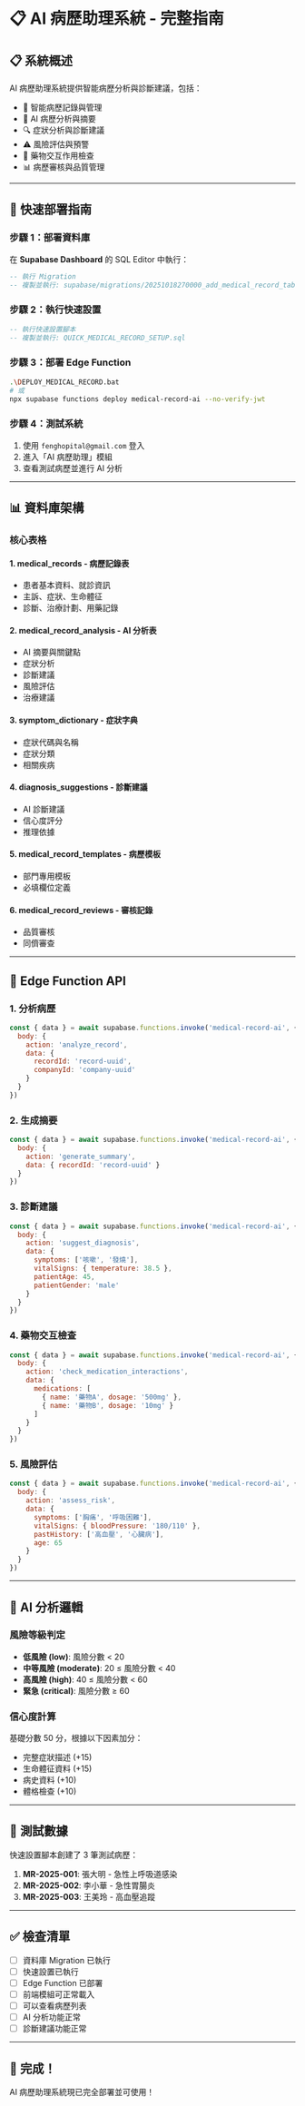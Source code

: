 # 📋 AI 病歷助理系統 - 完整指南

## 📋 系統概述

AI 病歷助理系統提供智能病歷分析與診斷建議，包括：

- 📝 智能病歷記錄與管理
- 🤖 AI 病歷分析與摘要
- 🔍 症狀分析與診斷建議
- ⚠️ 風險評估與預警
- 💊 藥物交互作用檢查
- 📊 病歷審核與品質管理

---

## 🚀 快速部署指南

### 步驟 1：部署資料庫
在 **Supabase Dashboard** 的 SQL Editor 中執行：
```sql
-- 執行 Migration
-- 複製並執行: supabase/migrations/20251018270000_add_medical_record_tables.sql
```

### 步驟 2：執行快速設置
```sql
-- 執行快速設置腳本
-- 複製並執行: QUICK_MEDICAL_RECORD_SETUP.sql
```

### 步驟 3：部署 Edge Function
```bash
.\DEPLOY_MEDICAL_RECORD.bat
# 或
npx supabase functions deploy medical-record-ai --no-verify-jwt
```

### 步驟 4：測試系統
1. 使用 `fenghopital@gmail.com` 登入
2. 進入「AI 病歷助理」模組
3. 查看測試病歷並進行 AI 分析

---

## 📊 資料庫架構

### 核心表格

#### 1. **medical_records** - 病歷記錄表
- 患者基本資料、就診資訊
- 主訴、症狀、生命體征
- 診斷、治療計劃、用藥記錄

#### 2. **medical_record_analysis** - AI 分析表
- AI 摘要與關鍵點
- 症狀分析
- 診斷建議
- 風險評估
- 治療建議

#### 3. **symptom_dictionary** - 症狀字典
- 症狀代碼與名稱
- 症狀分類
- 相關疾病

#### 4. **diagnosis_suggestions** - 診斷建議
- AI 診斷建議
- 信心度評分
- 推理依據

#### 5. **medical_record_templates** - 病歷模板
- 部門專用模板
- 必填欄位定義

#### 6. **medical_record_reviews** - 審核記錄
- 品質審核
- 同儕審查

---

## 🔧 Edge Function API

### 1. 分析病歷
```javascript
const { data } = await supabase.functions.invoke('medical-record-ai', {
  body: {
    action: 'analyze_record',
    data: {
      recordId: 'record-uuid',
      companyId: 'company-uuid'
    }
  }
})
```

### 2. 生成摘要
```javascript
const { data } = await supabase.functions.invoke('medical-record-ai', {
  body: {
    action: 'generate_summary',
    data: { recordId: 'record-uuid' }
  }
})
```

### 3. 診斷建議
```javascript
const { data } = await supabase.functions.invoke('medical-record-ai', {
  body: {
    action: 'suggest_diagnosis',
    data: {
      symptoms: ['咳嗽', '發燒'],
      vitalSigns: { temperature: 38.5 },
      patientAge: 45,
      patientGender: 'male'
    }
  }
})
```

### 4. 藥物交互檢查
```javascript
const { data } = await supabase.functions.invoke('medical-record-ai', {
  body: {
    action: 'check_medication_interactions',
    data: {
      medications: [
        { name: '藥物A', dosage: '500mg' },
        { name: '藥物B', dosage: '10mg' }
      ]
    }
  }
})
```

### 5. 風險評估
```javascript
const { data } = await supabase.functions.invoke('medical-record-ai', {
  body: {
    action: 'assess_risk',
    data: {
      symptoms: ['胸痛', '呼吸困難'],
      vitalSigns: { bloodPressure: '180/110' },
      pastHistory: ['高血壓', '心臟病'],
      age: 65
    }
  }
})
```

---

## 🎯 AI 分析邏輯

### 風險等級判定
- **低風險 (low)**: 風險分數 < 20
- **中等風險 (moderate)**: 20 ≤ 風險分數 < 40
- **高風險 (high)**: 40 ≤ 風險分數 < 60
- **緊急 (critical)**: 風險分數 ≥ 60

### 信心度計算
基礎分數 50 分，根據以下因素加分：
- 完整症狀描述 (+15)
- 生命體征資料 (+15)
- 病史資料 (+10)
- 體格檢查 (+10)

---

## 📝 測試數據

快速設置腳本創建了 3 筆測試病歷：

1. **MR-2025-001**: 張大明 - 急性上呼吸道感染
2. **MR-2025-002**: 李小華 - 急性胃腸炎
3. **MR-2025-003**: 王美玲 - 高血壓追蹤

---

## ✅ 檢查清單

- [ ] 資料庫 Migration 已執行
- [ ] 快速設置已執行
- [ ] Edge Function 已部署
- [ ] 前端模組可正常載入
- [ ] 可以查看病歷列表
- [ ] AI 分析功能正常
- [ ] 診斷建議功能正常

---

## 🎉 完成！

AI 病歷助理系統現已完全部署並可使用！
